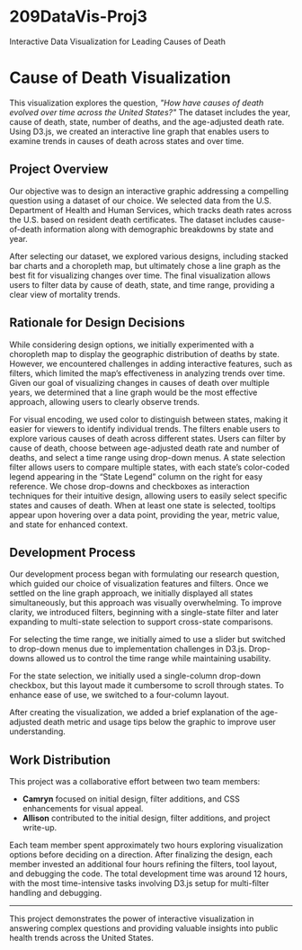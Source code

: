 # 209DataVis-Proj3
Interactive Data Visualization for Leading Causes of Death 

# Cause of Death Visualization

This visualization explores the question, *"How have causes of death evolved over time across the United States?"* The dataset includes the year, cause of death, state, number of deaths, and the age-adjusted death rate. Using D3.js, we created an interactive line graph that enables users to examine trends in causes of death across states and over time.

## Project Overview

Our objective was to design an interactive graphic addressing a compelling question using a dataset of our choice. We selected data from the U.S. Department of Health and Human Services, which tracks death rates across the U.S. based on resident death certificates. The dataset includes cause-of-death information along with demographic breakdowns by state and year.

After selecting our dataset, we explored various designs, including stacked bar charts and a choropleth map, but ultimately chose a line graph as the best fit for visualizing changes over time. The final visualization allows users to filter data by cause of death, state, and time range, providing a clear view of mortality trends.

## Rationale for Design Decisions

While considering design options, we initially experimented with a choropleth map to display the geographic distribution of deaths by state. However, we encountered challenges in adding interactive features, such as filters, which limited the map’s effectiveness in analyzing trends over time. Given our goal of visualizing changes in causes of death over multiple years, we determined that a line graph would be the most effective approach, allowing users to clearly observe trends.

For visual encoding, we used color to distinguish between states, making it easier for viewers to identify individual trends. The filters enable users to explore various causes of death across different states. Users can filter by cause of death, choose between age-adjusted death rate and number of deaths, and select a time range using drop-down menus. A state selection filter allows users to compare multiple states, with each state’s color-coded legend appearing in the “State Legend” column on the right for easy reference. We chose drop-downs and checkboxes as interaction techniques for their intuitive design, allowing users to easily select specific states and causes of death. When at least one state is selected, tooltips appear upon hovering over a data point, providing the year, metric value, and state for enhanced context.

## Development Process

Our development process began with formulating our research question, which guided our choice of visualization features and filters. Once we settled on the line graph approach, we initially displayed all states simultaneously, but this approach was visually overwhelming. To improve clarity, we introduced filters, beginning with a single-state filter and later expanding to multi-state selection to support cross-state comparisons.

For selecting the time range, we initially aimed to use a slider but switched to drop-down menus due to implementation challenges in D3.js. Drop-downs allowed us to control the time range while maintaining usability.

For the state selection, we initially used a single-column drop-down checkbox, but this layout made it cumbersome to scroll through states. To enhance ease of use, we switched to a four-column layout.

After creating the visualization, we added a brief explanation of the age-adjusted death metric and usage tips below the graphic to improve user understanding.

## Work Distribution

This project was a collaborative effort between two team members:

- **Camryn** focused on initial design, filter additions, and CSS enhancements for visual appeal.
- **Allison** contributed to the initial design, filter additions, and project write-up.

Each team member spent approximately two hours exploring visualization options before deciding on a direction. After finalizing the design, each member invested an additional four hours refining the filters, tool layout, and debugging the code. The total development time was around 12 hours, with the most time-intensive tasks involving D3.js setup for multi-filter handling and debugging.

---

This project demonstrates the power of interactive visualization in answering complex questions and providing valuable insights into public health trends across the United States.

